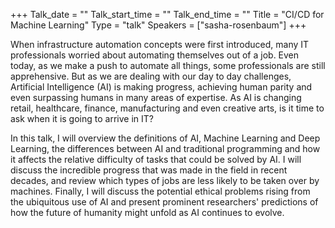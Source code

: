 +++
Talk_date = ""
Talk_start_time = ""
Talk_end_time = ""
Title = "CI/CD for Machine Learning"
Type = "talk"
Speakers = ["sasha-rosenbaum"]
+++


When infrastructure automation concepts were first introduced, many IT professionals worried about automating themselves out of a job. Even today, as we make a push to automate all things, some professionals are still apprehensive. But as we are dealing with our day to day challenges, Artificial Intelligence (AI) is making progress, achieving human parity and even surpassing humans in many areas of expertise. As AI is changing retail, healthcare, finance, manufacturing and even creative arts, is it time to ask when it is going to arrive in IT?

In this talk, I will overview the definitions of AI, Machine Learning and Deep Learning, the differences between AI and traditional programming and how it affects the relative difficulty of tasks that could be solved by AI. I will discuss the incredible progress that was made in the field in recent decades, and review which types of jobs are less likely to be taken over by machines. Finally, I will discuss the potential ethical problems rising from the ubiquitous use of AI and present prominent researchers' predictions of how the future of humanity might unfold as AI continues to evolve. 

